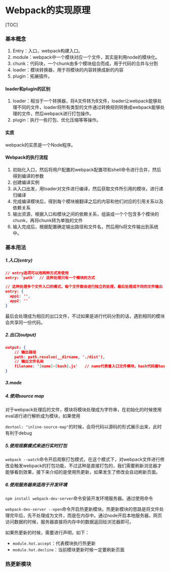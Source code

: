 # Webpack的实现原理

[TOC]

### 基本概念

1. Entry：入口，webpack构建入口。
2. module：webpack中一个模块对应一个文件，其实是利用node的模块化。
3. chunk：代码块，一个chunk由多个模块组合而成，用于代码的合并与分割
4. loader：模块转换器，用于将模块的内容转换成新的内容
5. plugin：拓展插件。

#### loader和plugin的区别

1. loader：相当于一个转换器，将A文件转为B文件，loader让webpack能够处理不同的文件，loader将所有类型的文件通过转换规则转换成webpack能够处理的文件，然后webpack进行打包操作。
2. plugin：执行一些打包、优化压缩等等操作。

#### 实质

webpack的实质是一个Node程序。

#### Webpack的执行流程

1. 初始化入口，然后将用户配置的webpack配置项和shell命令进行合并，然后得到编译的参数
2. 创建编译实例
3. 从入口出发，用loader对文件进行编译，然后获取文件所引用的模块，进行递归编译
4. 完成编译模块后，得到每个模块被翻译之后的内容和他们对应的引用关系以及依赖关系
5. 输出资源，根据入口和模块之间的依赖关系，组装成一个个包含多个模块的chunk，再将chunk转为单独的文件
6. 输入完成后，根据配置确定输出路径和文件名，然后用fs将文件输出到系统中。

### 基本用法

##### 1.入口(entry)

```json
// entry选项可以用两种方式来使用
entry: 'path'  // 这种处理只有一个模块的方式

// 这种处理多个文件入口的模式，每个文件都会进行独立的处理，最后处理成不同的文件输出
entry: {
  app1: '',
  app2: ''
}
```

最后会处理成为相应的出口文件，不过如果是进行代码分割的话，遇到相同的模块会共享同一份代码。

##### 2.出口(output)

```json
output: {
    // 输出路径
    path: path.resolve(__dirname, './dist'),
    // 输出文件名称
    filename: '[name]-[hash].js'   // name代表着入口文件模块，hash代码着hash后缀
}
```

##### 3.mode

##### 4.使用source map

对于webpack处理后的文件，模块将模块处理成为字符串，在初始化的时候使用eval进行进行解析成为模块，如果使用

`devtool: "inline-source-map"`的时候，会将代码以源码的形式展示出来，此时有利于debug

##### 5.使用观察模式来进行实时打包

`webpack --watch`命令开启观察打包模式，在这个模式下，对webpack文件进行修改会触发webpack的打包功能，不过这种是直接打包的，我们需要刷新浏览器才能够看到效果，接下来介绍的是使用热更新，如果发生了修改会自动刷新页面。

##### 6.使用服务器来适用于开发环境

`npm install webpack-dev-server`命令安装开发环境服务器。通过使用命令

`webpack-dev-server --open`命令开启热更新模块。热更新模块的思路是将文件处理完毕后，先不处理成为文件，而是在内存中。通过node开启本地服务器，网页访问数据的时候，服务器直接将内存中的数据返回给浏览器即可。

如果热更新的时候，需要进行声明，如下：

- `module.hot.accept`：代表模块执行热更新
- `module.hot.decline`：当前模块更新时候一定要刷新页面

### 热更新模块



